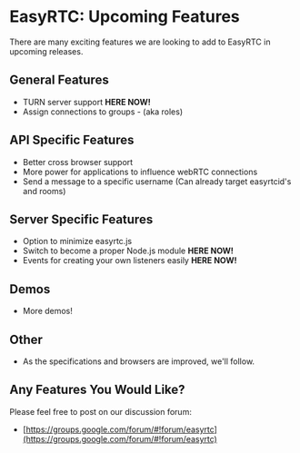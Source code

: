 EasyRTC: Upcoming Features
==========================

There are many exciting features we are looking to add to EasyRTC in upcoming releases.

General Features
----------------
* TURN server support **HERE NOW!**
* Assign connections to groups - (aka roles)

API Specific Features
---------------------
* Better cross browser support
* More power for applications to influence webRTC connections
* Send a message to a specific username (Can already target easyrtcid's and rooms)

Server Specific Features
------------------------
* Option to minimize easyrtc.js
* Switch to become a proper Node.js module **HERE NOW!**
* Events for creating your own listeners easily **HERE NOW!**

Demos
-----
* More demos!

Other
-----
* As the specifications and browsers are improved, we'll follow.


Any Features You Would Like?
----------------------------
Please feel free to post on our discussion forum:

 * [https://groups.google.com/forum/#!forum/easyrtc](https://groups.google.com/forum/#!forum/easyrtc)
